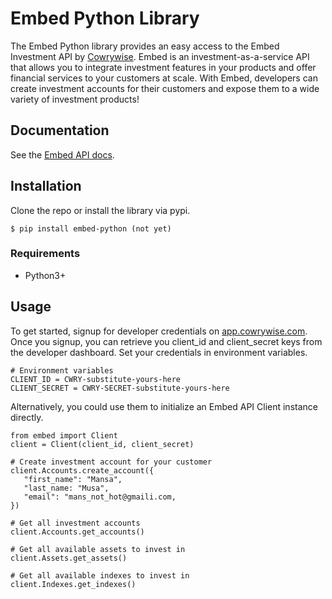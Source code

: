 # Embed Python Library
The Embed Python library provides an easy access to the Embed Investment API by [Cowrywise](https://cowrywise.com/embed). Embed is an investment-as-a-service API that allows you to integrate investment features in your products and offer financial services to your customers at scale. With Embed, developers can create investment accounts for their customers and expose them to a wide variety of investment products!


## Documentation
See the [Embed API docs](developer.cowrywise.com).

## Installation
Clone the repo or install the library via pypi.

```
$ pip install embed-python (not yet)
```

### Requirements
- Python3+

## Usage
To get started, signup for developer credentials on [app.cowrywise.com](https://app.cowrywise.com). Once you signup, you can retrieve
you client_id and client_secret keys from the developer dashboard. Set your credentials in environment variables. 

```
# Environment variables
CLIENT_ID = CWRY-substitute-yours-here
CLIENT_SECRET = CWRY-SECRET-substitute-yours-here
```
Alternatively, you could use them to initialize an Embed API Client instance directly.

```
from embed import Client
client = Client(client_id, client_secret)

# Create investment account for your customer
client.Accounts.create_account({
   "first_name": "Mansa",
   "last_name: "Musa",
   "email": "mans_not_hot@gmaili.com,
})

# Get all investment accounts
client.Accounts.get_accounts()

# Get all available assets to invest in
client.Assets.get_assets()

# Get all available indexes to invest in
client.Indexes.get_indexes()

```







